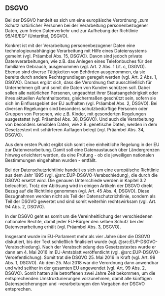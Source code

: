 ## DSGVO

Bei der DSGVO handelt es sich um eine europäische Verordnung „zum Schutz natürlicher Personen bei der Verarbeitung personenbezogener Daten, zum freien Datenverkehr und zur Aufhebung der Richtlinie 95/46/EG“ (Untertitel, DSGVO).

Konkret ist mit der Verarbeitung personenbezogener Daten eine technologieunabhängige Verarbeitung mit Hilfe eines Dateiensystems gemeint (vgl. Präambel Abs. 15, DSGVO). Davon sind jedoch private Datenverarbeitungen, wie z.B. das Anlegen eines Telefonbuches für den familiären Gebrauch, ausgenommen (vgl. Art. 2 Abs. 1 Lit. c, DSGVO). Ebenso sind diverse Tätigkeiten von Behörden ausgenommen, da sie bereits durch andere Rechtsgrundlagen geregelt werden (vgl. Art. 2 Abs. 1, DSGVO). Daraus ergibt sich, dass die Verordnung fast ausschließlich für Unternehmen gilt und somit die Daten von Kunden schützen soll. Dabei sollen alle natürlichen Personen, ungeachtet ihrer Staatsangehörigkeit oder ihres aktuellen Aufenthaltsortes, gleichermaßen geschützt sein, sofern sie sich im Einflussgebiet der EU aufhalten (vgl. Präambel Abs. 2, DSGVO). Bei diversen Regelungen sind besonders schutzbedürftige Personen oder Gruppen von Personen, wie z.B. Kinder, mit gesonderten Regelungen ausgestattet (vgl. Präambel Abs. 38, DSGVO). Und auch die Verarbeitung von besonders sensiblen Daten, wie z.B. genetische Daten, werden in dem Gesetzestext mit schärferen Auflagen belegt (vgl. Präambel Abs. 34, DSGVO).

Aus dem ersten Punkt ergibt sich somit eine einheitliche Regelung in der EU zur Datenverarbeitung. Damit soll eine Datenaustausch über Ländergrenzen hinweg erleichtert werden, da eine Prüfung - ob die jeweiligen nationalen Bestimmungen eingehalten wurden - entfällt.

Bei der Datenschutzrichtlinie handelt es sich um eine europäische Richtlinie aus dem Jahr 1995 (vgl. @src:EUP-DSGVO-Verabschiedung), die durch die DSGVO ersetzt wird. Die genauen Unterschiede werden in Kapitel 3.2 beleuchtet. Trotz der Ablösung wird in einigen Artikeln der DSGVO direkt Bezug auf die Richtlinie genommen (vgl. Art. 45 Abs. 4, DSGVO). Diese Bezugnahmen werden nicht als Teil der Datenschutzrichtlinie, sondern als Teil der DSGVO gewertet und sind somit weiterhin rechtswirksam (vgl. Art. 94 Abs. 2, DSGVO).

In der DSGVO geht es somit um die Vereinheitlichung der verschiedenen nationalen Rechte, damit jeder EU-Bürger den selben Schutz bei der Datenverarbeitung erhält (vgl. Präambel Abs. 3, DSGVO).

Insgesamt wurde im EU-Parlament mehr als vier Jahre über die DSGVO diskutiert, bis der Text schließlich finalisiert wurde (vgl. @src:EUP-DSGVO-Verabschiedung). Nach der Verabschiedung des Gesetzestextes wurde er dann am 4. Mai 2016 im EU-Amtsblatt veröffentlicht (vgl. @src:EUP-DSGVO-Veroefentlichung). Somit trat die DSGVO 25. Mai 2016 in Kraft (vgl. Art. 99 Abs. 1, DSGVO). Ab dem 25. Mai 2018 war die Verordnung dann anwendbar und wird seither in der gesamten EU angewendet (vgl. Art. 99 Abs. 2, DSGVO). Somit hatten alle betroffenen zwei Jahre Zeit bekommen, um die entsprechenden Umstrukturierungen vorzunehmen, damit alle künftigen Datenspeicherungen und -verarbeitungen den Vorgaben der DSGVO entsprechen.
